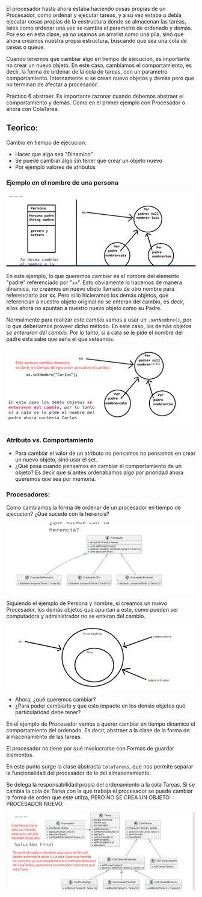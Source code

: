 El procesador hasta ahora estaba haciendo cosas propias de un Procesador, como ordenar y ejecutar tareas, y a su vez estaba o debía ejecutar cosas propias de la eestructura donde se almacenan las tareas, tales como ordenar una vez se cambia el parametro de ordenado y demás. Por eso en esta clase, ya no usamos un arralist como una pila, sinó que ahora creamos nuestra propia estructura, buscando que sea una cola de tareas o queue.

Cuando tenemos que cambiar algo en tiempo de ejecucion, es importante no crear un nuevo objeto. En este caso, cambiamos el comportamiento, es decir, la forma de ordenar de la cola de tareas, con un parametro comportamiento. Internamente si se crean nuevo objetos y demás pero que no terminan de afectar a procesador. 

Practico 6 abstraer. Es importante razonar cuando debemos abstraer el comportamiento y demás. Como en el primer ejemplo con Procesador o ahora con ColaTarea.


## Teorico:

Cambio en tiempo de ejecucion:

- Hacer que algo sea "Dinamico"
- Se puede cambiar algo sin tener que crear un objeto nuevo
- Por ejemplo valores de atributos

### Ejemplo en el nombre de una persona
![ejemplo](img/2024-09-11_11-18.png)

En este ejemplo, lo que queremos cambiar es el nombre del elemento "padre" referenciado por "`xx`". Esto obviamente lo hacemos de manera dinamica, no creamos un nuevo obeto llamado de otro nombre para referenciarlo por xx. Pero si lo hicieramos los demás objetos, que referencian a nuestro objeto original no se enteran del cambio, es decir, ellos ahora no apuntan a nuestro nuevo objeto como su Padre.

Normalmente para realizar este cambio vamos a usar un `.setNombre()`, por lo que deberiamos proveer dicho método. En este caso, los demás objetos *se enteraron del cambio*. Por lo tanto, si a cata se le pide el nombre del padre esta sabe que seria el que seteamos.

![ejemplo2](img/2024-09-11_11-26.png)

### Atributo vs. Comportamiento

- Para cambiar el valor de un atributo no pensamos no pensamos en crear un nuevo objeto, sinó usar el set.
- ¿Qué pasa cuando pensamos en cambiar el comportamiento de un objeto? Es decír que si antes ordenabamos algo por prioridad ahora queremos que sea por memoria.
  
### Procesadores:

Como cambiamos la forma de ordenar de un procesador en tiempo de ejecucion? ¿Qué sucede con la herencia?

![ejemplo2](img/2024-09-11_11-37.png)

Siguiendo el ejemplo de Persona y nombre, si creamos un nuevo Procesador, los demás objetos que apuntan a este, como pueden ser computadora y administrador no se enteran del cambio.

![ejemplo4](img/2024-09-11_11-42.png)

- Ahora, ¿qué queremos cambiar?
- ¿Para poder cambiarlo y que esto impacte en los demás objetos qué particularidad debe tener?
  
En el ejemplo de Procesador vamos a querer cambiar en tiempo dinamico el comportamiento del ordenado. Es decír, abstraer a la clase de la forma de almacenamiento de las tareas.

El procesador no tiene por qué involucrarse con Formas de guardar elementos.

En este punto surge la clase abstracta `ColaTareas`, que nos permite separar la funcionalidad del procesador de la del almacenamiento.

Se delega la responsabilidad propia del ordenamiento a la cola Tareas. Si se cambia la cola de Tarea con la que trabaja el procesador se puede cambiar la forma de orden que este utliza, PERO NO SE CREA UN OBJETO PROCESADOR NUEVO.

![solucion final](img/2024-09-11_11-59.png)